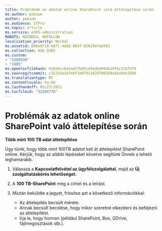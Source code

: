 ```yaml
---
title: Problémák az adatok online SharePoint való áttelepítése során
ms.author: pebaum
author: pebaum
ms.audience: ITPro
ms.topic: article
ms.service: o365-administration
ROBOTS: NOINDEX, NOFOLLOW
localization_priority: Normal
ms.assetid: 686e8f18-b871-4dd2-864f-8562947ab583
ms.collection: Adm_O365
ms.custom:
- "5300030"
- "1885"
ms.openlocfilehash: 62664cc6a5ae57b45cd3edbd99db19f6c376f3f9
ms.sourcegitcommit: c32233a1b7e6f1b07913d25f90189a58a8de2560
ms.translationtype: MT
ms.contentlocale: hu-HU
ms.lasthandoff: 05/27/2021
ms.locfileid: "52694778"
---
```

# <a name="issues-while-migrating-data-to-sharepoint-online"></a>Problémák az adatok online SharePoint való áttelepítése során

**Több mint 100 TB adat áttelepítése**

Úgy tűnik, hogy több mint 100TB adatot kell át áttelepítést SharePoint online. Kérjük, hogy az alábbi lépéseket követve segítünk Önnek a lehető leghamarabb. 

1. Válassza a **Kapcsolatfelvétel az ügyfélszolgálattal**, majd az **Új szolgáltatáskérés lehetőséget.** 
2. A **100 TB-SharePoint** meg a címet és a leírást.
3. Miután beküldte a jegyet, frissítse azt a következő információkkal: 

    - Az áttelepítés becsült mérete.
    - Annak becsült becslése, hogy mikor szeretné elkezdeni és befejezni az áttelepítést.
    - Írja le, hogy honnan (például SharePoint, Box, GDrive, fájlmegosztások stb.).
